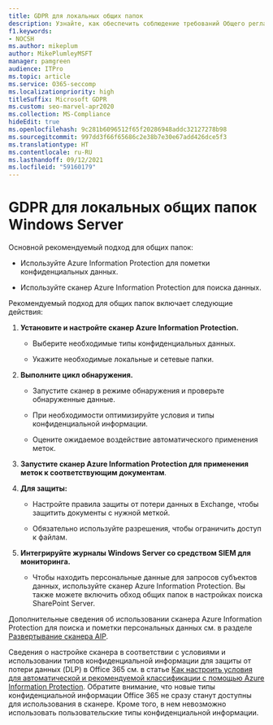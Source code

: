 ```yaml
---
title: GDPR для локальных общих папок
description: Узнайте, как обеспечить соблюдение требований Общего регламента по защите данных (GDPR) в локальных общих папках Windows Server.
f1.keywords:
- NOCSH
ms.author: mikeplum
author: MikePlumleyMSFT
manager: pamgreen
audience: ITPro
ms.topic: article
ms.service: O365-seccomp
ms.localizationpriority: high
titleSuffix: Microsoft GDPR
ms.custom: seo-marvel-apr2020
ms.collection: MS-Compliance
hideEdit: true
ms.openlocfilehash: 9c281b6096512f65f20286948addc32127278b98
ms.sourcegitcommit: 997dd3f66f65686c2e38b7e30e67add426dce5f3
ms.translationtype: HT
ms.contentlocale: ru-RU
ms.lasthandoff: 09/12/2021
ms.locfileid: "59160179"
---
```

# <a name="gdpr-for-on-premises-windows-server-file-shares"></a>GDPR для локальных общих папок Windows Server

Основной рекомендуемый подход для общих папок:

-   Используйте Azure Information Protection для пометки конфиденциальных данных.

-   Используйте сканер Azure Information Protection для поиска данных.

Рекомендуемый подход для общих папок включает следующие действия:

1.  **Установите и настройте сканер Azure Information Protection.**

    -   Выберите необходимые типы конфиденциальных данных.

    -   Укажите необходимые локальные и сетевые папки.

2.  **Выполните цикл обнаружения.**

    -   Запустите сканер в режиме обнаружения и проверьте обнаруженные данные.

    -   При необходимости оптимизируйте условия и типы конфиденциальной информации.

    -   Оцените ожидаемое воздействие автоматического применения меток.

3.  **Запустите сканер Azure Information Protection для применения меток к соответствующим документам**.

4.  **Для защиты:**

    -   Настройте правила защиты от потери данных в Exchange, чтобы защитить документы с нужной меткой.

    -   Обязательно используйте разрешения, чтобы ограничить доступ к файлам.

5.  **Интегрируйте журналы Windows Server со средством SIEM для мониторинга.**

    -   Чтобы находить персональные данные для запросов субъектов данных, используйте сканер Azure Information Protection. Вы также можете включить обход общих папок в настройках поиска SharePoint Server.

Дополнительные сведения об использовании сканера Azure Information Protection для поиска и пометки персональных данных см. в разделе [Развертывание сканера AIP](/azure/information-protection/deploy-aip-scanner).

Сведения о настройке сканера в соответствии с условиями и использовании типов конфиденциальной информации для защиты от потери данных (DLP) в Office 365 см. в статье [Как настроить условия для автоматической и рекомендуемой классификации с помощью Azure Information Protection](/information-protection/deploy-use/configure-policy-classification). Обратите внимание, что новые типы конфиденциальной информации Office 365 не сразу станут доступны для использования в сканере. Кроме того, в нем невозможно использовать пользовательские типы конфиденциальной информации.
